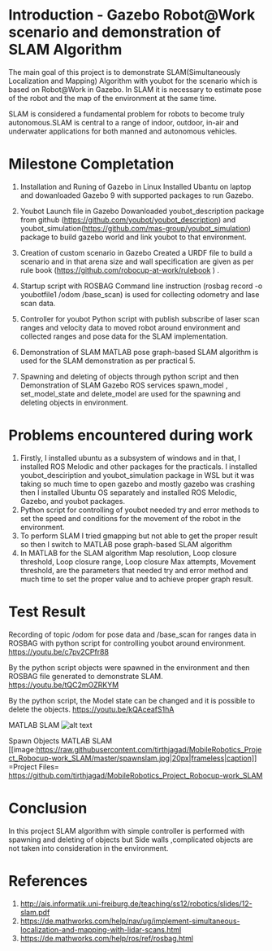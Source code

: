 # Introduction - Gazebo Robot@Work scenario and demonstration of SLAM Algorithm 
The main goal of this project is to demonstrate SLAM(Simultaneously Localization and Mapping) Algorithm with youbot for the scenario which is based on Robot@Work in Gazebo. In SLAM it is necessary to estimate pose of the robot and the map of the environment at the same time. 

SLAM is considered a fundamental problem for robots to become truly autonomous.SLAM is central to a range of indoor, outdoor, in-air and underwater applications for both manned and autonomous vehicles. 


# Milestone Completation
1. Installation and Runing of Gazebo in Linux
Installed Ubantu on laptop and dowanloaded Gazebo 9 with supported packages to run Gazebo.

2. Youbot Launch file in Gazebo
Dowanloaded youbot_description package from github (https://github.com/youbot/youbot_description) and youbot_simulation(https://github.com/mas-group/youbot_simulation) package to build gazebo world and link youbot to that environment.

3. Creation of custom scenario in Gazebo
Created a URDF file to build a scenario and in that arena size and wall specification are given as per rule book (https://github.com/robocup-at-work/rulebook ) .

4. Startup script with ROSBAG
Command line instruction (rosbag record -o youbotfile1 /odom /base_scan) is used for collecting odometry and lase scan data.

5. Controller for youbot
Python script with publish subscribe of laser scan ranges and velocity data to moved robot around environment and collected ranges and pose data for the SLAM implementation.

6. Demonstration of SLAM
MATLAB pose graph-based SLAM algorithm is used for the SLAM demonstration as per practical 5.   

7. Spawning and deleting of objects through python script and then Demonstration of SLAM
Gazebo ROS services spawn_model , set_model_state and delete_model are used for the spawning and deleting objects in environment.
 

# Problems encountered during work
1) Firstly, I installed ubuntu as a subsystem of windows and in that, I installed ROS Melodic and other packages for the practicals. I installed  youbot_desciription and youbot_simulation package in WSL but it was taking so much time to open gazebo and mostly gazebo was crashing then I installed Ubuntu OS separately and installed ROS Melodic, Gazebo, and youbot packages.
2) Python script for controlling of youbot needed try and error methods to set the speed and conditions for the movement of the robot in the environment.
3) To perform SLAM I tried gmapping  but not able to get the proper result so then I switch to MATLAB pose graph-based SLAM algorithm
4) In MATLAB for the SLAM algorithm Map resolution, Loop closure threshold, Loop closure range, Loop closure Max attempts, Movement threshold, are the parameters that needed try and error method and much time to set the proper value and to achieve proper graph result.

# Test Result
Recording of topic /odom for pose data and /base_scan for ranges data in ROSBAG with python script for controlling youbot around environment.
https://youtu.be/c7pv2CPfr88

By the python script objects were spawned in the environment and then ROSBAG file generated to demonstrate SLAM.
https://youtu.be/tQC2mOZRKYM

By the python script, the Model state can be changed and it is possible to delete the objects. 
https://youtu.be/kQAceafS1hA

MATLAB SLAM
![alt text](https://raw.githubusercontent.com/tirthjagad/SLAM/master/finalfigure_SLAM.jpg)


Spawn Objects MATLAB SLAM
[[image:https://raw.githubusercontent.com/tirthjagad/MobileRobotics_Project_Robocup-work_SLAM/master/spawnslam.jpg|20px|frameless|caption]]
=Project Files=
https://github.com/tirthjagad/MobileRobotics_Project_Robocup-work_SLAM

# Conclusion
In this project SLAM algorithm with simple controller is performed  with spawning and deleting of objects but Side walls ,complicated objects are not taken into consideration in the environment. 

# References
1) http://ais.informatik.uni-freiburg.de/teaching/ss12/robotics/slides/12-slam.pdf
2) https://de.mathworks.com/help/nav/ug/implement-simultaneous-localization-and-mapping-with-lidar-scans.html
3) https://de.mathworks.com/help/ros/ref/rosbag.html
